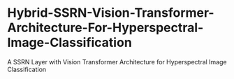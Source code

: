 # Hybrid-SSRN-Vision-Transformer-Architecture-For-Hyperspectral-Image-Classification
A SSRN Layer with Vision Transformer Architecture for Hyperspectral Image Classification 

